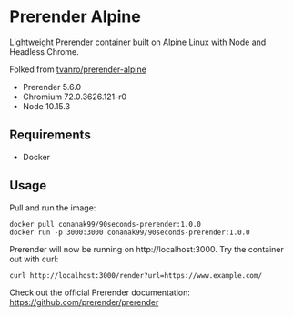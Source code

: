 # Prerender Alpine

Lightweight Prerender container built on Alpine Linux with Node and Headless Chrome. 

Folked from [tvanro/prerender-alpine](https://hub.docker.com/r/tvanro/prerender-alpine)

- Prerender 5.6.0
- Chromium 72.0.3626.121-r0
- Node 10.15.3

## Requirements

- Docker

## Usage

Pull and run the image:

```
docker pull conanak99/90seconds-prerender:1.0.0
docker run -p 3000:3000 conanak99/90seconds-prerender:1.0.0
```
Prerender will now be running on http://localhost:3000. Try the container out with curl:

```
curl http://localhost:3000/render?url=https://www.example.com/
```

Check out the official Prerender documentation: https://github.com/prerender/prerender
